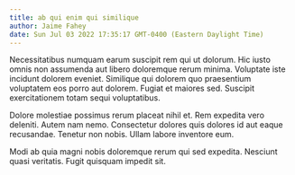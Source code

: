 ```yaml
---
title: ab qui enim qui similique
author: Jaime Fahey
date: Sun Jul 03 2022 17:35:17 GMT-0400 (Eastern Daylight Time)
---
```

Necessitatibus numquam earum suscipit rem qui ut dolorum. Hic iusto omnis non assumenda aut libero doloremque rerum minima. Voluptate iste incidunt dolorem eveniet. Similique qui dolorem quo praesentium voluptatem eos porro aut dolorem. Fugiat et maiores sed. Suscipit exercitationem totam sequi voluptatibus.

 Dolore molestiae possimus rerum placeat nihil et. Rem expedita vero deleniti. Autem nam nemo. Consectetur dolores quis dolores id aut eaque recusandae. Tenetur non nobis. Ullam labore inventore eum.

 Modi ab quia magni nobis doloremque rerum qui sed expedita. Nesciunt quasi veritatis. Fugit quisquam impedit sit.